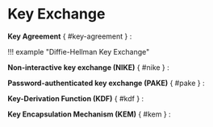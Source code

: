 # Key Exchange

**Key Agreement** { #key-agreement }
: 

<a name="dhke"></a>
!!! example "Diffie-Hellman Key Exchange"

**Non-interactive key exchange (NIKE)** { #nike }
: 

**Password-authenticated key exchange (PAKE)** { #pake }
: 

**Key-Derivation Function (KDF)** { #kdf }
: 

**Key Encapsulation Mechanism (KEM)** { #kem }
: 
